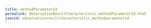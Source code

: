 ```yaml
---
title: methodParameterId
permalink: ObservationResultCharacteristic.methodParameterId.html
jsonid: observationresultcharacteristic_methodparameterid
---
```

